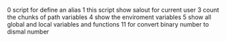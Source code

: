 0 script for define an alias
1 this script show salout for current user
3 count the chunks of path variables
4 show the enviroment variables
5 show all global and local variables and functions
11 for convert binary number to dismal number
